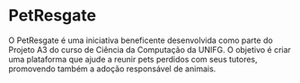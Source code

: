 # PetResgate
O PetResgate é uma iniciativa beneficente desenvolvida como parte do Projeto A3 do curso de Ciência da Computação da UNIFG. O objetivo é criar uma plataforma que ajude a reunir pets perdidos com seus tutores, promovendo também a adoção responsável de animais.
